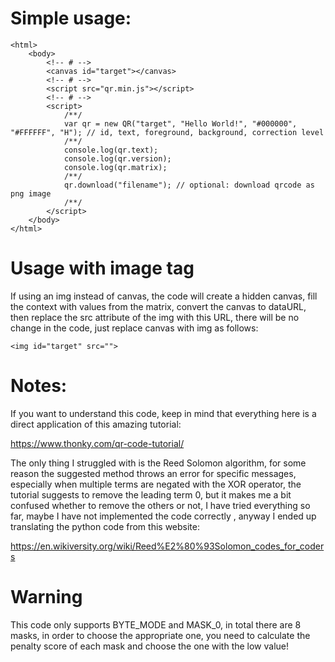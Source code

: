 # Simple usage:

```
<html>
    <body>
        <!-- # -->
        <canvas id="target"></canvas>
        <!-- # -->
        <script src="qr.min.js"></script>
        <!-- # -->
        <script>
            /**/
            var qr = new QR("target", "Hello World!", "#000000", "#FFFFFF", "H"); // id, text, foreground, background, correction level
            /**/
            console.log(qr.text);
            console.log(qr.version);
            console.log(qr.matrix);
            /**/
            qr.download("filename"); // optional: download qrcode as png image
            /**/
        </script>
    </body>
</html>
```

# Usage with image tag

If using an img instead of canvas, the code will create a hidden canvas, fill the context with values from the matrix, convert the canvas to dataURL, then replace the src attribute of the img with this URL, there will be no change in the code, just replace canvas with img as follows: 

```
<img id="target" src="">
```

# Notes:

If you want to understand this code, keep in mind that everything here is a direct application of this amazing tutorial:

https://www.thonky.com/qr-code-tutorial/

The only thing I struggled with is the Reed Solomon algorithm, for some reason the suggested method throws an error for specific messages, especially when multiple terms are negated with the XOR operator, the tutorial suggests to remove the leading term 0, but it makes me a bit confused whether to remove the others or not, I have tried everything so far, maybe I have not implemented the code correctly , anyway I ended up translating the python code from this website:

https://en.wikiversity.org/wiki/Reed%E2%80%93Solomon_codes_for_coders

# Warning

This code only supports BYTE_MODE and MASK_0, in total there are 8 masks, in order to choose the appropriate one, you need to calculate the penalty score of each mask and choose the one with the low value!
